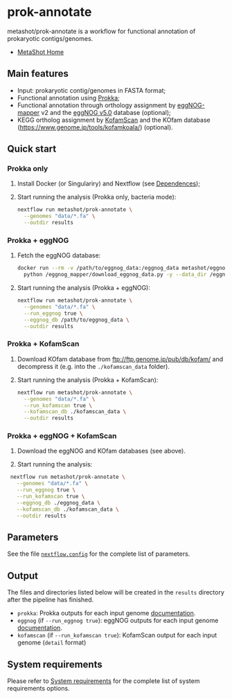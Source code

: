# prok-annotate

metashot/prok-annotate is a workflow for functional annotation of prokaryotic
contigs/genomes.

- [MetaShot Home](https://metashot.github.io/)

## Main features

- Input: prokaryotic contig/genomes in FASTA format;
- Functional annotation using [Prokka](https://github.com/tseemann/prokka);
- Functional annotation through orthology assignment by
  [eggNOG-mapper](https://github.com/eggnogdb/eggnog-mapper) v2 and the [eggNOG
  v5.0](http://eggnog-mapper.embl.de/) database (optional);
- KEGG ortholog assignment by [KofamScan](https://github.com/takaram/kofam_scan)
  and the KOfam database (https://www.genome.jp/tools/kofamkoala/) (optional).

## Quick start

### Prokka only

1. Install Docker (or Singulariry) and Nextflow (see
   [Dependences](https://metashot.github.io/#dependencies));
2. Start running the analysis (Prokka only, bacteria mode):

   ```bash
   nextflow run metashot/prok-annotate \
     --genomes "data/*.fa" \
     --outdir results
   ```

### Prokka + eggNOG

1. Fetch the eggNOG database:

   ```bash
   docker run --rm -v /path/to/eggnog_data:/eggnog_data metashot/eggnog-mapper:2.0.1-3 \
     python /eggnog_mapper/download_eggnog_data.py -y --data_dir /eggnog_data
   ```
1. Start running the analysis (Prokka + eggNOG):

   ```bash
   nextflow run metashot/prok-annotate \
     --genomes "data/*.fa" \
     --run_eggnog true \
     --eggnog_db /path/to/eggnog_data \
     --outdir results
   ```

### Prokka + KofamScan

1. Download KOfam database from ftp://ftp.genome.jp/pub/db/kofam/ and decompress
   it (e.g. into the `./kofamscan_data` folder).

1. Start running the analysis (Prokka + KofamScan):

   ```bash
   nextflow run metashot/prok-annotate \
     --genomes "data/*.fa" \
     --run_kofamscan true \
     --kofamscan_db ./kofamscan_data \
     --outdir results
   ```

### Prokka + eggNOG + KofamScan

1. Download the eggNOG and KOfam databases (see above).

1. Start running the analysis:

  ```bash
   nextflow run metashot/prok-annotate \
     --genomes "data/*.fa" \
     --run_eggnog true \
     --run_kofamscan true \
     --eggnog_db ./eggnog_data \
     --kofamscan_db ./kofamscan_data \
     --outdir results
   ```

## Parameters
See the file [`nextflow.config`](nextflow.config) for the complete list of
parameters.

## Output
The files and directories listed below will be created in the `results` directory
after the pipeline has finished.

- `prokka`: Prokka outputs for each input genome
  [documentation](https://github.com/hyattpd/prodigal/wiki/understanding-the-prodigal-output).
- `eggnog` (if `--run_eggnog true`): eggNOG outputs for each input genome
  [documentation](https://github.com/eggnogdb/eggnog-mapper/wiki/eggNOG-mapper-v2).
- `kofamscan` (if `--run_kofamscan true`): KofamScan output for each input
  genome (`detail` format)

## System requirements
Please refer to [System
requirements](https://metashot.github.io/#system-requirements) for the complete
list of system requirements options.
